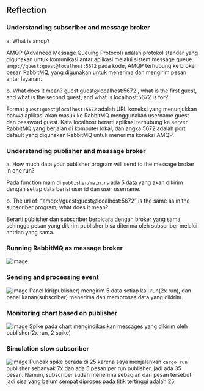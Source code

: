 ## Reflection
### Understanding subscriber and message broker

a. What is amqp?

AMQP (Advanced Message Queuing Protocol) adalah protokol standar yang digunakan untuk komunikasi antar aplikasi melalui sistem message queue.
`amqp://guest:guest@localhost:5672` pada kode, AMQP terhubung ke broker pesan RabbitMQ, yang digunakan untuk menerima dan mengirim pesan antar layanan.

b. What does it mean? guest:guest@localhost:5672 , what is the first guest, and what
is the second guest, and what is localhost:5672 is for?

Format `guest:guest@localhost:5672` adalah URL koneksi yang menunjukkan bahwa aplikasi akan masuk ke RabbitMQ menggunakan username guest dan password guest. Kata localhost berarti aplikasi terhubung ke server RabbitMQ yang berjalan di komputer lokal, dan angka 5672 adalah port default yang digunakan RabbitMQ untuk menerima koneksi AMQP.

### Understanding publisher and message broker
a. How much data your publisher program will send to the message broker in one run?

Pada function main di `publisher/main.rs` ada 5 data yang akan dikirim dengan setiap data berisi user id dan user username.

b. The url of: “amqp://guest:guest@localhost:5672” is the same as in the subscriber
program, what does it mean?

Berarti publisher dan subscriber berbicara dengan broker yang sama, sehingga pesan yang dikirim publisher bisa diterima oleh subscriber melalui antrian yang sama.

### Running RabbitMQ as message broker
![image](https://github.com/user-attachments/assets/064c2a61-5eb5-40ec-bf82-fc53fa99c5ac)

### Sending and processing event
![image](https://github.com/user-attachments/assets/16a68b26-dce3-42db-8a14-79d11d74e5b0)
Panel kiri(publisher) mengirim 5 data setiap kali run(2x run), dan panel kanan(subscriber) menerima dan memproses data yang dikirim.

### Monitoring chart based on publisher
![image](https://github.com/user-attachments/assets/122ca0e7-d341-46ba-88fd-f173f343dd4c)
Spike pada chart mengindikasikan messages yang dikirim oleh publisher(2x run, 2 spike)

### Simulation slow subscriber
![image](https://github.com/user-attachments/assets/f0ec928e-e5fa-421c-bdc3-c5627e0187c5)
Puncak spike berada di 25 karena saya menjalankan `cargo run` publisher sebanyak 7x dan ada 5 pesan per run publisher, jadi ada 35 pesan. Namun, subscriber sudah menerima sebagian dari pesan tersebut jadi sisa yang belum sempat diproses pada titik tertinggi adalah 25.
